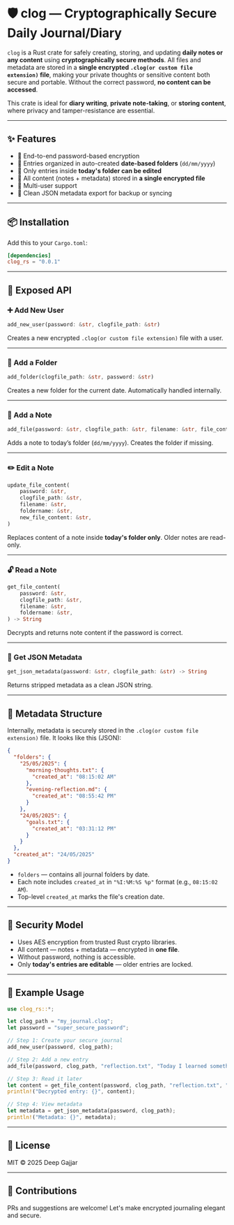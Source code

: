 # 🛡️ clog — Cryptographically Secure Daily Journal/Diary 

`clog` is a Rust crate for safely creating, storing, and updating **daily notes or any content** using **cryptographically secure methods**. All files and metadata are stored in a **single encrypted `.clog(or custom file extension)` file**, making your private thoughts or sensitive content both secure and portable. Without the correct password, **no content can be accessed**.

This crate is ideal for **diary writing**, **private note-taking**, or **storing content**, where privacy and tamper-resistance are essential.

---

## ✨ Features

- 🔐 End-to-end password-based encryption
- 📁 Entries organized in auto-created **date-based folders** (`dd/mm/yyyy`)
- 📝 Only entries inside **today's folder can be edited**
- 📄 All content (notes + metadata) stored in **a single encrypted file**
- 👥 Multi-user support
- 🧾 Clean JSON metadata export for backup or syncing

---

## 📦 Installation

Add this to your `Cargo.toml`:

```toml
[dependencies]
clog_rs = "0.0.1"
```

---

## 🔧 Exposed API

### ➕ Add New User

```rust
add_new_user(password: &str, clogfile_path: &str)
```

Creates a new encrypted `.clog(or custom file extension)` file with a user.

---

### 📁 Add a Folder

```rust
add_folder(clogfile_path: &str, password: &str)
```

Creates a new folder for the current date. Automatically handled internally.

---

### 📄 Add a Note

```rust
add_file(password: &str, clogfile_path: &str, filename: &str, file_content: &str)
```

Adds a note to today’s folder (`dd/mm/yyyy`). Creates the folder if missing.

---

### ✏️ Edit a Note

```rust
update_file_content(
    password: &str,
    clogfile_path: &str,
    filename: &str,
    foldername: &str,
    new_file_content: &str,
)
```

Replaces content of a note inside **today's folder only**. Older notes are read-only.

---

### 🔓 Read a Note

```rust
get_file_content(
    password: &str,
    clogfile_path: &str,
    filename: &str,
    foldername: &str,
) -> String
```

Decrypts and returns note content if the password is correct.

---

### 🧠 Get JSON Metadata

```rust
get_json_metadata(password: &str, clogfile_path: &str) -> String
```

Returns stripped metadata as a clean JSON string.

---

## 🧱 Metadata Structure

Internally, metadata is securely stored in the `.clog(or custom file extension)` file. It looks like this (JSON):

```json
{
  "folders": {
    "25/05/2025": {
      "morning-thoughts.txt": {
        "created_at": "08:15:02 AM"
      },
      "evening-reflection.md": {
        "created_at": "08:55:42 PM"
      }
    },
    "24/05/2025": {
      "goals.txt": {
        "created_at": "03:31:12 PM"
      }
    }
  },
  "created_at": "24/05/2025"
}
```

- `folders` — contains all journal folders by date.
- Each note includes `created_at` in `"%I:%M:%S %p"` format (e.g., `08:15:02 AM`).
- Top-level `created_at` marks the file's creation date.

---

## 🔐 Security Model

- Uses AES encryption from trusted Rust crypto libraries.
- All content — notes + metadata — encrypted in **one file**.
- Without password, nothing is accessible.
- Only **today's entries are editable** — older entries are locked.

---

## 🚀 Example Usage

```rust
use clog_rs::*;

let clog_path = "my_journal.clog";
let password = "super_secure_password";

// Step 1: Create your secure journal
add_new_user(password, clog_path);

// Step 2: Add a new entry
add_file(password, clog_path, "reflection.txt", "Today I learned something new...");

// Step 3: Read it later
let content = get_file_content(password, clog_path, "reflection.txt", "25/05/2025");
println!("Decrypted entry: {}", content);

// Step 4: View metadata
let metadata = get_json_metadata(password, clog_path);
println!("Metadata: {}", metadata);
```

---

## 📄 License

MIT © 2025 Deep Gajjar

---

## 🤝 Contributions

PRs and suggestions are welcome! Let's make encrypted journaling elegant and secure.
